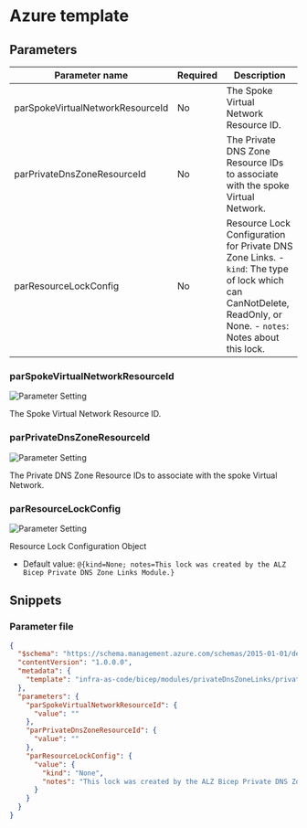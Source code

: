 # Azure template

## Parameters

| Parameter name                   | Required | Description                                                                                                                                                     |
| -------------------------------- | -------- | --------------------------------------------------------------------------------------------------------------------------------------------------------------- |
| parSpokeVirtualNetworkResourceId | No       | The Spoke Virtual Network Resource ID.                                                                                                                          |
| parPrivateDnsZoneResourceId      | No       | The Private DNS Zone Resource IDs to associate with the spoke Virtual Network.                                                                                  |
| parResourceLockConfig            | No       | Resource Lock Configuration for Private DNS Zone Links. - `kind`: The type of lock which can CanNotDelete, ReadOnly, or None. - `notes`: Notes about this lock. |

### parSpokeVirtualNetworkResourceId

![Parameter Setting](https://img.shields.io/badge/parameter-optional-green?style=flat-square)

The Spoke Virtual Network Resource ID.

### parPrivateDnsZoneResourceId

![Parameter Setting](https://img.shields.io/badge/parameter-optional-green?style=flat-square)

The Private DNS Zone Resource IDs to associate with the spoke Virtual Network.

### parResourceLockConfig

![Parameter Setting](https://img.shields.io/badge/parameter-optional-green?style=flat-square)

Resource Lock Configuration Object

- Default value: `@{kind=None; notes=This lock was created by the ALZ Bicep Private DNS Zone Links Module.}`

## Snippets

### Parameter file

```json
{
  "$schema": "https://schema.management.azure.com/schemas/2015-01-01/deploymentParameters.json#",
  "contentVersion": "1.0.0.0",
  "metadata": {
    "template": "infra-as-code/bicep/modules/privateDnsZoneLinks/privateDnsZoneLinks.json"
  },
  "parameters": {
    "parSpokeVirtualNetworkResourceId": {
      "value": ""
    },
    "parPrivateDnsZoneResourceId": {
      "value": ""
    },
    "parResourceLockConfig": {
      "value": {
        "kind": "None",
        "notes": "This lock was created by the ALZ Bicep Private DNS Zone Links Module."
      }
    }
  }
}
```
